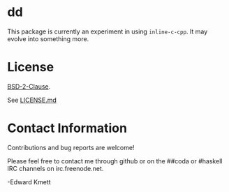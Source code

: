 # dd

This package is currently an experiment in using `inline-c-cpp`. It may evolve into something more.

License
=======

[BSD-2-Clause](https://opensource.org/licenses/BSD-2-Clause).

See [LICENSE.md](LICENSE.md)

Contact Information
===================

Contributions and bug reports are welcome!

Please feel free to contact me through github or on the ##coda or #haskell IRC channels on irc.freenode.net.

-Edward Kmett

 [debugging-extensions]: https://code.visualstudio.com/docs/extensions/debugging-extensions
 [shake]: http://shakebuild.com/
 [travis]: http://travis-ci.org/ekmett/coda
 [travis-img]: https://secure.travis-ci.org/ekmett/coda.png?branch=master

